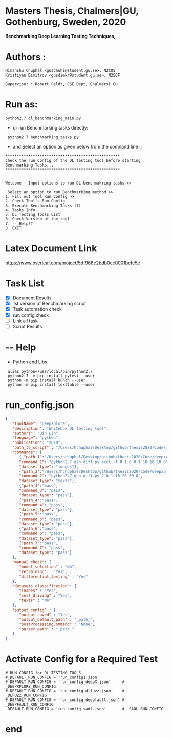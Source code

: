 # Masters Thesis, Chalmers|GU, Gothenburg, Sweden, 2020

**Benchmarking Deep Learning Testing Techniques,**

# Authors :
```
Himanshu Chuphal <guschuhi@student.gu.se>, N2COS
Kristiyan Dimitrov <gusdimkr@student.gu.se>, N2SOF

Supervisor : Robert Feldt, CSE Dept, Chalmers[ GU
```

# Run as:
```
python2.7 dl_benchmarking_main.py
```
- or run Benchmarking tasks directly:
```
 python2.7 benchmarking_tasks.py
```
- and Select an option as given below from the comnand line ::

```
**************************************************
Check the run Config of the DL testing tool before starting Benchmarking Tasks...
**************************************************


Welcome : Input options to run DL benchmakring tasks >>

 Select an option to run Benchmarking method >>
1. Fill out Tool Run Config >>
2. Check Tool's Run Config
3. Execute Benchmarking Tasks (7)
4. Tasks Info
5. DL Testing Tools List
6. Check Version of the tool
7. -- Help??
8. EXIT
```

# Latex Document Link

https://www.overleaf.com/project/5df966e2bdb0ce0001befe5e

# Task List
- [x] Document Results
- [x] 1st version of Benchmarking script
- [x] Task automation check
- [x] run config check
- [ ] Link all task
- [ ] Script Results

# -- Help
- Python and Libs
```
 alias python=/usr/local/bin/python2.7
 python2.7 -m pip install pytest --user
 python -m pip install bunch --user
 python -m pip install texttable --user
 ```
 
# run_config.json
```json
{
   "toolName": "DeepXplore",                    
   "description": "Whitebox DL testing tool",
   "authors": "Din Lin",
   "language": "python",                       
   "publication": "2018", 
   "path_to_script" : "/Users/hchuphal/Desktop/github/thesis2020/Code/deepxplore-master",                    
   "commands": [
      { "path_1":"/Users/hchuphal/Desktop/github/thesis2020/Code/deepxplore-master/MNIST",
      "command_1": "python2.7 gen_diff.py occl -t 0 1.0 0.1 10 10 10 0",
      "dataset_type": "images"},
      {"path_2":"/Users/hchuphal/Desktop/github/thesis2020/Code/deepxplore-master/PDF/",
      "command_2": "python2.7 gen_diff.py 2 0.1 10 20 50 0",
      "dataset_type": "texts"},
      {"path_3":"pass",
      "command_3": "pass",
      "dataset_type": "pass"},
      {"path_4":"pass",
      "command_4": "pass",
      "dataset_type": "pass"},
      {"path_5":"pass",
      "command_5": "pass",
      "dataset_type": "pass"},
      {"path_6":"pass",
      "command_6": "pass",
      "dataset_type": "pass"},
      {"path_7":"pass",
      "command_7": "pass",
      "dataset_type": "pass"}
   ],
   "manual_check": {
      "model_selection" : "No",
      "retraining" : "Yes",
      "differential_testing" : "Yes"
   },
   "datasets_classification": {
      "images" : "Yes",
      "self_driving" : "Yes",
      "texts" : "No"
   },
   "output_config" : {
      "output_saved" : "Yes",
      "output_default_path" : "_path_",
      "postProcessingCommand" : "None",
      "parser_path" : "_path_"
   }
}
```
# Activate Config for a Required Test

```
# RUN CONFIG for DL TESTING TOOLS
#_DEFAULT_RUN_CONFIG = 'run_config1.json'
#_DEFAULT_RUN_CONFIG = 'run_config_deepX.json'     # _DEEPXPLORE_RUN_CONFIG
#_DEFAULT_RUN_CONFIG = 'run_config_dlfuzz.json'    # _DLFUZZ_RUN_CONFIG
#_DEFAULT_RUN_CONFIG = 'run_config_deepfault.json' # _DEEPFAULT_RUN_CONFIG
_DEFAULT_RUN_CONFIG = 'run_config_sadl.json'       # _SADL_RUN_CONFIG

```


 # end

